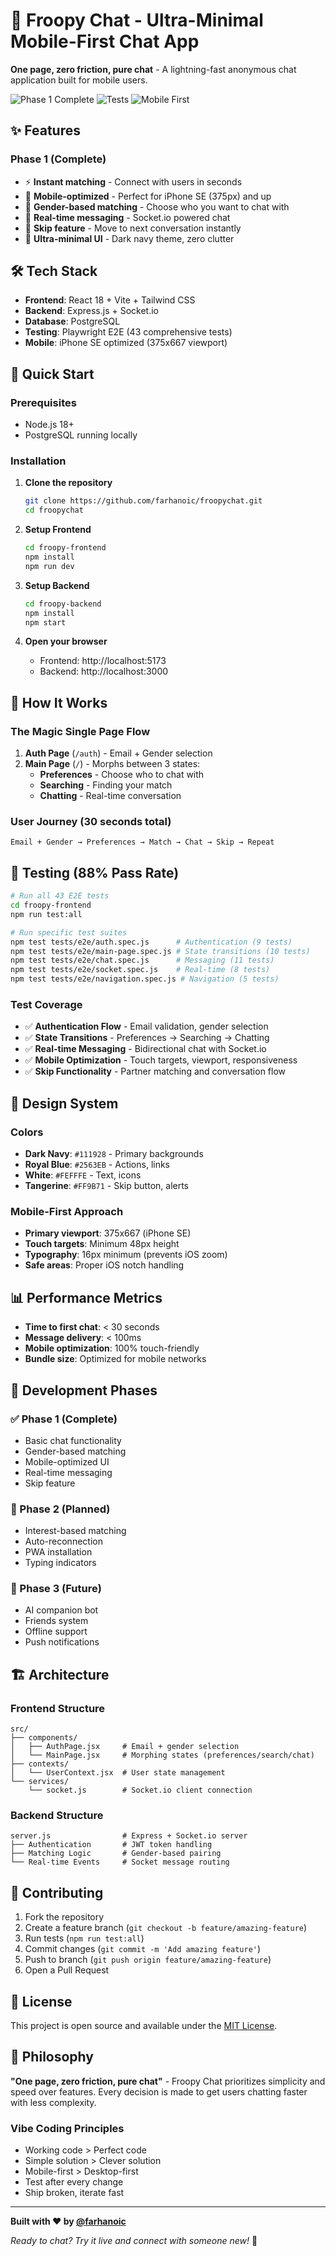 # 🚀 Froopy Chat - Ultra-Minimal Mobile-First Chat App

**One page, zero friction, pure chat** - A lightning-fast anonymous chat application built for mobile users.

![Phase 1 Complete](https://img.shields.io/badge/Phase%201-Complete-brightgreen)
![Tests](https://img.shields.io/badge/Tests-38%2F43%20Passing-green)
![Mobile First](https://img.shields.io/badge/Mobile-First-blue)

## ✨ Features

### Phase 1 (Complete)
- ⚡ **Instant matching** - Connect with users in seconds
- 📱 **Mobile-optimized** - Perfect for iPhone SE (375px) and up
- 🎯 **Gender-based matching** - Choose who you want to chat with
- 💬 **Real-time messaging** - Socket.io powered chat
- 🔄 **Skip feature** - Move to next conversation instantly
- 🎨 **Ultra-minimal UI** - Dark navy theme, zero clutter

## 🛠️ Tech Stack

- **Frontend**: React 18 + Vite + Tailwind CSS
- **Backend**: Express.js + Socket.io
- **Database**: PostgreSQL
- **Testing**: Playwright E2E (43 comprehensive tests)
- **Mobile**: iPhone SE optimized (375x667 viewport)

## 🚀 Quick Start

### Prerequisites
- Node.js 18+
- PostgreSQL running locally

### Installation

1. **Clone the repository**
   ```bash
   git clone https://github.com/farhanoic/froopychat.git
   cd froopychat
   ```

2. **Setup Frontend**
   ```bash
   cd froopy-frontend
   npm install
   npm run dev
   ```

3. **Setup Backend**
   ```bash
   cd froopy-backend
   npm install
   npm start
   ```

4. **Open your browser**
   - Frontend: http://localhost:5173
   - Backend: http://localhost:3000

## 📱 How It Works

### The Magic Single Page Flow
1. **Auth Page** (`/auth`) - Email + Gender selection
2. **Main Page** (`/`) - Morphs between 3 states:
   - **Preferences** - Choose who to chat with
   - **Searching** - Finding your match
   - **Chatting** - Real-time conversation

### User Journey (30 seconds total)
```
Email + Gender → Preferences → Match → Chat → Skip → Repeat
```

## 🧪 Testing (88% Pass Rate)

```bash
# Run all 43 E2E tests
cd froopy-frontend
npm run test:all

# Run specific test suites
npm test tests/e2e/auth.spec.js      # Authentication (9 tests)
npm test tests/e2e/main-page.spec.js # State transitions (10 tests)
npm test tests/e2e/chat.spec.js      # Messaging (11 tests)
npm test tests/e2e/socket.spec.js    # Real-time (8 tests)
npm test tests/e2e/navigation.spec.js # Navigation (5 tests)
```

### Test Coverage
- ✅ **Authentication Flow** - Email validation, gender selection
- ✅ **State Transitions** - Preferences → Searching → Chatting
- ✅ **Real-time Messaging** - Bidirectional chat with Socket.io
- ✅ **Mobile Optimization** - Touch targets, viewport, responsiveness
- ✅ **Skip Functionality** - Partner matching and conversation flow

## 🎨 Design System

### Colors
- **Dark Navy**: `#111928` - Primary backgrounds
- **Royal Blue**: `#2563EB` - Actions, links
- **White**: `#FEFFFE` - Text, icons  
- **Tangerine**: `#FF9B71` - Skip button, alerts

### Mobile-First Approach
- **Primary viewport**: 375x667 (iPhone SE)
- **Touch targets**: Minimum 48px height
- **Typography**: 16px minimum (prevents iOS zoom)
- **Safe areas**: Proper iOS notch handling

## 📊 Performance Metrics

- **Time to first chat**: < 30 seconds
- **Message delivery**: < 100ms
- **Mobile optimization**: 100% touch-friendly
- **Bundle size**: Optimized for mobile networks

## 🔄 Development Phases

### ✅ Phase 1 (Complete)
- Basic chat functionality
- Gender-based matching
- Mobile-optimized UI
- Real-time messaging
- Skip feature

### 🔄 Phase 2 (Planned)
- Interest-based matching
- Auto-reconnection
- PWA installation
- Typing indicators

### 🚀 Phase 3 (Future)
- AI companion bot
- Friends system
- Offline support
- Push notifications

## 🏗️ Architecture

### Frontend Structure
```
src/
├── components/
│   ├── AuthPage.jsx     # Email + gender selection
│   └── MainPage.jsx     # Morphing states (preferences/search/chat)
├── contexts/
│   └── UserContext.jsx  # User state management
└── services/
    └── socket.js        # Socket.io client connection
```

### Backend Structure
```
server.js                # Express + Socket.io server
├── Authentication       # JWT token handling
├── Matching Logic       # Gender-based pairing
└── Real-time Events     # Socket message routing
```

## 🤝 Contributing

1. Fork the repository
2. Create a feature branch (`git checkout -b feature/amazing-feature`)
3. Run tests (`npm run test:all`)
4. Commit changes (`git commit -m 'Add amazing feature'`)
5. Push to branch (`git push origin feature/amazing-feature`)
6. Open a Pull Request

## 📄 License

This project is open source and available under the [MIT License](LICENSE).

## 🎯 Philosophy

**"One page, zero friction, pure chat"** - Froopy Chat prioritizes simplicity and speed over features. Every decision is made to get users chatting faster with less complexity.

### Vibe Coding Principles
- Working code > Perfect code
- Simple solution > Clever solution  
- Mobile-first > Desktop-first
- Test after every change
- Ship broken, iterate fast

---

**Built with ❤️ by [@farhanoic](https://github.com/farhanoic)**

*Ready to chat? Try it live and connect with someone new!* 🚀